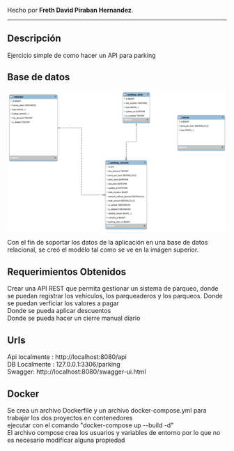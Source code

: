 Hecho por **Freth David Piraban Hernandez**.

--- 
## Descripción
Ejercicio simple de como hacer un API para parking  


## Base de datos
![Diagram.png](mysql_data%2FDiagram.png)

Con el fin de soportar los datos de la aplicación en una base de datos relacional, se creó el modélo tal como se ve en
la imágen superior.

## Requerimientos Obtenidos
Crear una API REST que permita gestionar un sistema de parqueo, donde se puedan registrar los vehículos, los parqueaderos 
y los parqueos. 
Donde se puedan verficiar los valores a pagar  
Donde se pueda aplicar descuentos  
Donde se pueda hacer un cierre manual diario  

## Urls
Api localmente : http://localhost:8080/api  
DB Localmente : 127.0.0.1:3306/parking  
Swagger: http://localhost:8080/swagger-ui.html  

## Docker
Se crea un archivo Dockerfile y un archivo docker-compose.yml para trabajar los dos proyectos en contenedores  
ejecutar con el comando "docker-compose up --build -d"  
El archivo compose crea los usuarios y variables de entorno por lo que no es necesario modificar alguna propiedad
